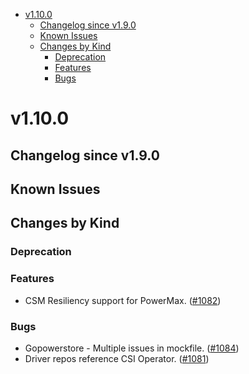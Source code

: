 <!--toc-->
- [v1.10.0](#v1100)
  - [Changelog since v1.9.0](#changelog-since-v190)
  - [Known Issues](#known-issues)
  - [Changes by Kind](#changes-by-kind)
    - [Deprecation](#deprecation)
    - [Features](#features)
    - [Bugs](#bugs)
 

# v1.10.0 

## Changelog since v1.9.0 

## Known Issues 

## Changes by Kind 

### Deprecation 

### Features 

- CSM Resiliency support for PowerMax. ([#1082](https://github.com/dell/csm/issues/1082))

### Bugs 

- Gopowerstore - Multiple issues in mockfile. ([#1084](https://github.com/dell/csm/issues/1084))
- Driver repos reference CSI Operator. ([#1081](https://github.com/dell/csm/issues/1081))
